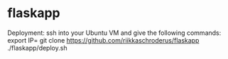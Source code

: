 # flaskapp

Deployment: 
ssh into your Ubuntu VM and give the following commands:
export IP=<external ip address of VM>
git clone https://github.com/riikkaschroderus/flaskapp
./flaskapp/deploy.sh

